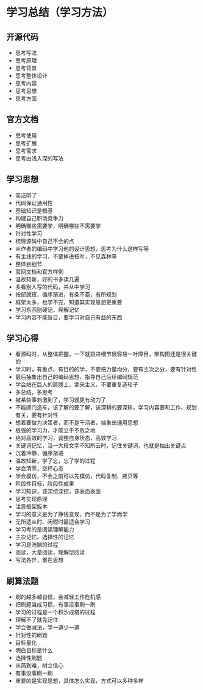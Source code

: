 # 学习总结（学习方法）

## 开源代码
- 思考写法
- 思考原理
- 思考背景
- 思考整体设计
- 思考内容
- 思考思想
- 思考方面

## 官方文档
- 思考使用
- 思考扩展
- 思考需求
- 思考由浅入深的写法

## 学习思想
- 简洁明了
- 代码保证通用性
- 基础知识是根基
- 构建自己职场竞争力
- 明确哪些需要学，明确哪些不需要学
- 针对性学习
- 梳理源码中自己不会的点
- 从作者的编码中学习他的设计思想，思考为什么这样写等
- 有主线的学习，不要掉进枝叶，不见森林等
- 整体到细节
- 官网文档和官方样例
- 温故知新，好的书多读几遍
- 多看别人写的代码，并从中学习
- 按部就班，循序渐进，有条不紊，有所规划
- 框架太多，也学不完，知道其实现思想更重要
- 学习东西别硬记，理解记忆
- 学习内容不能盲目，要学习对自己有益的东西



## 学习心得
- 看源码时，从整体把握，一下就跳进细节很容易一叶障目，架构图还是很关键的
- 学习时，有重点、有目的的学，不要把力量均分，要有主次之分，要有针对性
- 最后抽象出自己的编码思想、指导自己后续编码规范
- 学会站在巨人的肩膀上，拿来主义，不要重复造轮子
- 多总结，多思考
- 被某些事刺激到了，学习就更有动力了
- 不能闭门造车，该了解的要了解，该深耕的要深耕，学习内容要和工作、规划有关，要有针对性
- 想着要做为决策者，而不是干活者，抽象出通用思想
- 极强的学习力，才能立于不败之地
- 绝对高效的学习，调整自身状态，高效学习
- 关键词记忆，当一大段文字不知所云时，记住关键词，也就是抽出关键点
- 沉着冷静，循序渐进
- 温故知新，学了忘，忘了学的过程
- 学会清零，空杯心态
- 学会模仿，不会之前可以先模仿，代码复制、拷贝等
- 阶段性目标，阶段性成果
- 学习知识，该深挖深挖，该表面表面
- 思考实现原理
- 注意框架版本
- 学习的意义是为了挣钱变现，而不是为了学而学
- 无所适从时、闲暇时最适合学习
- 学习考的是阅读理解能力
- 主次记忆、选择性的记忆
- 学习是洗脑的过程
- 阅读，大量阅读，理解型阅读
- 写法各异，重在思想


## 刷算法题
- 刷的越多越自信，会减轻工作危机感
- 把刷题当成习惯，有事没事刷一刷
- 学习的过程是一个积沙成塔的过程
- 理解不了就先记住
- 学会做减法，学一道少一道
- 针对性的刷题
- 目标量化
- 明白目标是什么
- 选择性刷题
- 从简到难，树立信心
- 有事没事刷一刷
- 重要的是实现思想，具体怎么实现，方式可以多种多样








